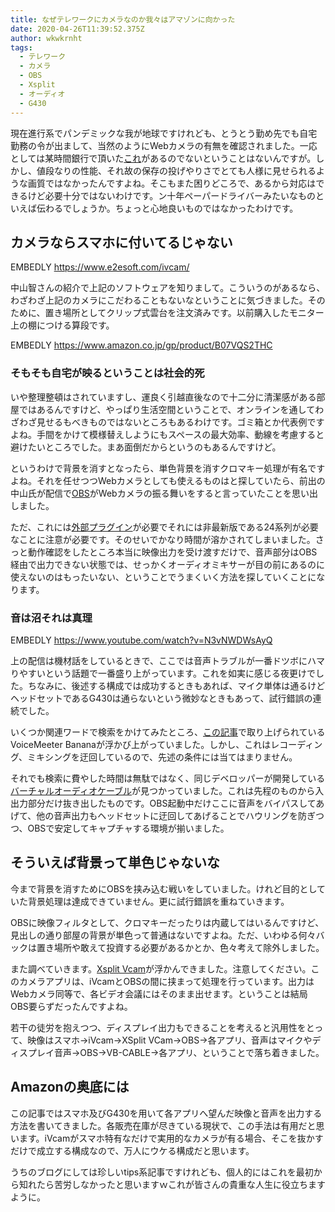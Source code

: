 ```yaml
---
title: なぜテレワークにカメラなのか我々はアマゾンに向かった
date: 2020-04-26T11:39:52.375Z
author: wkwkrnht
tags:
  - テレワーク
  - カメラ
  - OBS
  - Xsplit
  - オーディオ
  - G430
---
```

現在進行系でパンデミックな我が地球ですけれども、とうとう勤め先でも自宅勤務の令が出まして、当然のようにWebカメラの有無を確認されました。一応としては某時間銀行で頂いた[これ](https://akiba-pc.watch.impress.co.jp/docs/wakiba/find/1245682.html)があるのでないということはないんですが。しかし、値段なりの性能、それ故の保存の投げやりさでとても人様に見せられるような画質ではなかったんですよね。そこもまた困りどころで、あるから対応はできるけど必要十分ではないわけです。ン十年ペーパードライバーみたいなものといえば伝わるでしょうか。ちょっと心地良いものではなかったわけです。

## カメラならスマホに付いてるじゃない

EMBEDLY https://www.e2esoft.com/ivcam/

中山智さんの紹介で上記のソフトウェアを知りまして。こういうのがあるなら、わざわざ上記のカメラにこだわることもないなということに気づきました。そのために、置き場所としてクリップ式雲台を注文済みです。以前購入したモニター上の棚につける算段です。

EMBEDLY https://www.amazon.co.jp/gp/product/B07VQS2THC

### そもそも自宅が映るということは社会的死

いや整理整頓はされていますし、運良く引越直後なので十二分に清潔感がある部屋ではあるんですけど、やっぱり生活空間ということで、オンラインを通してわざわざ見せるもべきものではないところもあるわけです。ゴミ箱とか代表例ですよね。手間をかけて模様替えしようにもスペースの最大効率、動線を考慮すると避けたいところでした。まあ面倒だからというのもあるんですけど。

というわけで背景を消すとなったら、単色背景を消すクロマキー処理が有名ですよね。それを任せつつWebカメラとしても使えるものはと探していたら、前出の中山氏が配信で[OBS](https://obsproject.com/ja)がWebカメラの振る舞いをすると言っていたことを思い出しました。

ただ、これには[外部プラグイン](https://obsproject.com/forum/resources/obs-virtualcam.539/)が必要でそれには非最新版である24系列が必要なことに注意が必要です。そのせいでかなり時間が溶かされてしまいました。さっと動作確認をしたところ本当に映像出力を受け渡すだけで、音声部分はOBS経由で出力できない状態では、せっかくオーディオミキサーが目の前にあるのに使えないのはもったいない、ということでうまくいく方法を探していくことになります。

### 音は沼それは真理

EMBEDLY https://www.youtube.com/watch?v=N3vNWDWsAyQ

上の配信は機材話をしているときで、ここでは音声トラブルが一番ドツボにハマりやすいという話題で一番盛り上がっています。これを如実に感じる夜更けでした。ちなみに、後述する構成では成功するときもあれば、マイク単体は通るけどヘッドセットであるG430は通らないという微妙なときもあって、試行錯誤の連続でした。

いくつか関連ワードで検索をかけてみたところ、[この記事](https://av.watch.impress.co.jp/docs/series/dal/1248155.html)で取り上げられているVoiceMeeter Bananaが浮かび上がっていました。しかし、これはレコーディング、ミキシングを迂回しているので、先述の条件には当てはまりません。

それでも検索に費やした時間は無駄ではなく、同じデベロッパーが開発している[バーチャルオーディオケーブル](https://www.vb-audio.com/Cable/index.htm)が見つかっていました。これは先程のものから入出力部分だけ抜き出したものです。OBS起動中だけここに音声をバイパスしてあげて、他の音声出力もヘッドセットに迂回してあげることでハウリングを防ぎつつ、OBSで安定してキャプチャする環境が揃いました。

## そういえば背景って単色じゃないな

今まで背景を消すためにOBSを挟み込む戦いをしていました。けれど目的としていた背景処理は達成できていません。更に試行錯誤を重ねていきます。

OBSに映像フィルタとして、クロマキーだったりは内蔵してはいるんですけど、見出しの通り部屋の背景が単色って普通はないですよね。ただ、いわゆる何々バックは置き場所や敢えて投資する必要があるかとか、色々考えて除外しました。

また調べていきます。[Xsplit Vcam](https://www.xsplit.com/ja/partners/obs#!)が浮かんできました。注意してください。このカメラアプリは、iVcamとOBSの間に挟まって処理を行っています。出力はWebカメラ同等で、各ビデオ会議にはそのまま出せます。ということは結局OBS要らずだったんですよね。

若干の徒労を抱えつつ、ディスプレイ出力もできることを考えると汎用性をとって、映像はスマホ→iVcam→XSplit VCam→OBS→各アプリ、音声はマイクやディスプレイ音声→OBS→VB-CABLE→各アプリ、ということで落ち着きました。

## Amazonの奥底には

この記事ではスマホ及びG430を用いて各アプリへ望んだ映像と音声を出力する方法を書いてきました。各販売在庫が尽きている現状で、この手法は有用だと思います。iVcamがスマホ特有なだけで実用的なカメラが有る場合、そこを抜かすだけで成立する構成なので、万人にウケる構成だと思います。

うちのブログにしては珍しいtips系記事ですけれども、個人的にはこれを最初から知れたら苦労しなかったと思いますｗこれが皆さんの貴重な人生に役立ちますように。